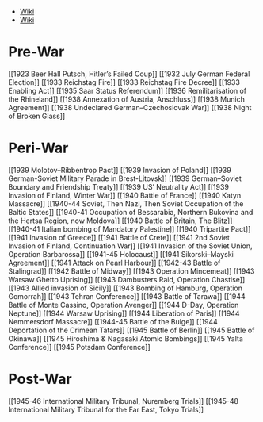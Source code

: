 - [Wiki](https://en.wikipedia.org/wiki/World_War_II)
- [Wiki](https://en.wikipedia.org/wiki/Soviet_Union_in_World_War_II)
# Pre-War

[[1923 Beer Hall Putsch, Hitler’s Failed Coup]]
[[1932 July German Federal Election]]
[[1933 Reichstag Fire]]
[[1933 Reichstag Fire Decree]]
[[1933 Enabling Act]]
[[1935 Saar Status Referendum]]
[[1936 Remilitarisation of the Rhineland]]
[[1938 Annexation of Austria, Anschluss]]
[[1938 Munich Agreement]]
[[1938 Undeclared German–Czechoslovak War]]
[[1938 Night of Broken Glass]]
# Peri-War

[[1939 Molotov–Ribbentrop Pact]]
[[1939 Invasion of Poland]]
[[1939 German-Soviet Military Parade in Brest-Litovsk]]
[[1939 German–Soviet Boundary and Friendship Treaty]]
[[1939 US’ Neutrality Act]]
[[1939 Invasion of Finland, Winter War]]
[[1940 Battle of France]]
[[1940 Katyn Massacre]]
[[1940-44 Soviet, Then Nazi, Then Soviet Occupation of the Baltic States]]
[[1940-41 Occupation of Bessarabia, Northern Bukovina and the Hertsa Region, now Moldova]]
[[1940 Battle of Britain, The Blitz]]
[[1940-41 Italian bombing of Mandatory Palestine]]
[[1940 Tripartite Pact]]
[[1941 Invasion of Greece]]
[[1941 Battle of Crete]]
[[1941 2nd Soviet Invasion of Finland, Continuation War]]
[[1941 Invasion of the Soviet Union, Operation Barbarossa]]
[[1941-45 Holocaust]]
[[1941 Sikorski–Mayski Agreement]]
[[1941 Attack on Pearl Harbour]]
[[1942-43 Battle of Stalingrad]]
[[1942 Battle of Midway]]
[[1943 Operation Mincemeat]]
[[1943 Warsaw Ghetto Uprising]]
[[1943 Dambusters Raid, Operation Chastise]]
[[1943 Allied invasion of Sicily]]
[[1943 Bombing of Hamburg, Operation Gomorrah]]
[[1943 Tehran Conference]]
[[1943 Battle of Tarawa]]
[[1944 Battle of Monte Cassino, Operation Avenger]]
[[1944 D-Day, Operation Neptune]]
[[1944 Warsaw Uprising]]
[[1944 Liberation of Paris]]
[[1944 Nemmersdorf Massacre]]
[[1944-45 Battle of the Bulge]]
[[1944 Deportation of the Crimean Tatars]]
[[1945 Battle of Berlin]]
[[1945 Battle of Okinawa]]
[[1945 Hiroshima & Nagasaki Atomic Bombings]]
[[1945 Yalta Conference]]
[[1945 Potsdam Conference]]
# Post-War

[[1945-46 International Military Tribunal, Nuremberg Trials]]
[[1945-48 International Military Tribunal for the Far East, Tokyo Trials]]